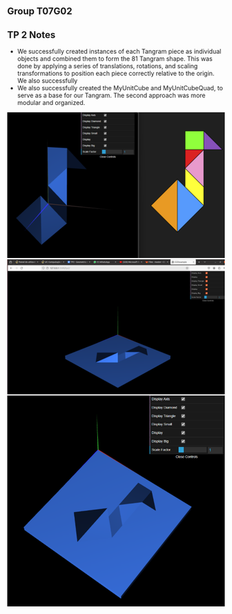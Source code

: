 ## Group T07G02

## TP 2 Notes

- We successfully created instances of each Tangram piece as individual objects and combined them to form the 81 Tangram shape. This was done by applying a series of translations, rotations, and scaling transformations to position each piece correctly relative to the origin. We also successfully 
- We also successfully created the MyUnitCube and MyUnitCubeQuad, to serve as a base for our Tangram. The second approach was more modular and organized.

![Tangram](screenshots/CG-t07g02-tp2-1.png)
![MyUnitCube](screenshots/CG-t07g02-tp2-2.png)
![MyUnitCubeQuad](screenshots/CG-t07g02-tp2-3.png)
